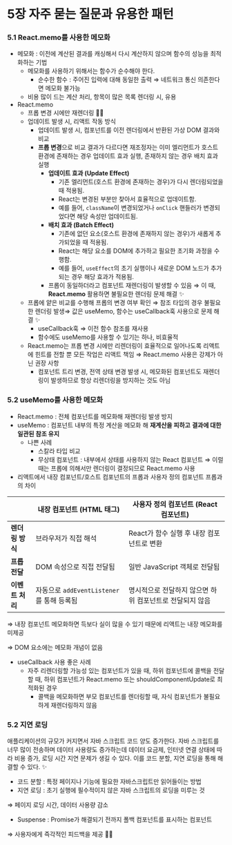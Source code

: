 # 5장 자주 묻는 질문과 유용한 패턴

### 5.1 React.memo를 사용한 메모화

- 메모화 : 이전에 계산된 결과를 캐싱해서 다시 계산하지 않으며 함수의 성능을 최적화하는 기법
    - 메모화를 사용하기 위해서는 함수가 순수해야 한다.
        - 순수한 함수 : 주어진 입력에 대해 동일한 출력 ⇒ 네트워크 통신 의존한다면 메모화 불가능
    - 비용 많이 드는 계산 처리, 항목이 많은 목록 렌더링 시, 유용
- React.memo
    - 프롭 변경 시에만 재렌더링 👍🏻
    - 업데이트 발생 시, 리액트 작동 방식
        - 업데이트 발생 시, 컴포넌트를 이전 렌더링에서 반환된 가상 DOM 결과와 비교
        - **프롭 변경**으로 비교 결과가 다르다면 재조정자는 이미 엘리먼트가 호스트 환경에 존재하는 경우 업데이트 효과 실행, 존재하지 않는 경우 배치 효과 실행
            - **업데이트 효과 (Update Effect)**
                - 기존 엘리먼트(호스트 환경에 존재하는 경우)가 다시 렌더링되었을 때 적용됨.
                - React는 변경된 부분만 찾아서 효율적으로 업데이트함.
                - 예를 들어, `className`이 변경되었거나 `onClick` 핸들러가 변경되었다면 해당 속성만 업데이트됨.
            - **배치 효과 (Batch Effect)**
                - 기존에 없던 요소(호스트 환경에 존재하지 않는 경우)가 새롭게 추가되었을 때 적용됨.
                - React는 해당 요소를 DOM에 추가하고 필요한 초기화 과정을 수행함.
                - 예를 들어, `useEffect`의 초기 실행이나 새로운 DOM 노드가 추가되는 경우 해당 효과가 적용됨.
            - 프롭이 동일하더라고 컴포넌트 재렌더링이 발생할 수 있음 ⇒ 이 때, **React.memo** 활용하면 불필요한 렌더링 문제 해결 ✨
    - 프롭에 얕은 비교를 수행해 프롭의 변경 여부 확인 ⇒ 참조 타입의 경우 불필요한 렌더링 발생⇒ 값은 useMemo, 함수는 useCallback훅 사용으로 문제 해결 ✨
        - useCallback훅 ⇒ 이전 함수 참조를 재사용
        - 함수에도 useMemo를 사용할 수 있기는 하나, 비효율적
    - React.memo는 프롭 변경 시에만 리렌더링이 효율적으로 일어나도록 리액트에 힌트를 전할 뿐 모든 작업은 리액트 책임 ⇒ React.memo 사용은 강제가 아닌 권장 사항
        - 컴포넌트 트리 변경, 전역 상태 변경 발생 시, 메모화된 컴포넌트도 재렌더링이 발생하므로 항상 리렌더링을 방지하는 것도 아님

### 5.2 useMemo를 사용한 메모화

- React.memo : 전체 컴포넌트를 메모화해 재렌더링 발생 방지
- useMemo : 컴포넌트 내부의 특정 계산을 메모화 해 **재계산을 피하고** **결과에 대한 일관된 참조 유지**
    - 나쁜 사례
        - 스칼라 타입 비교
        - 무상태 컴포넌트 : 내부에서 상태를 사용하지 않는 React 컴포넌트 ⇒ 이럴 때는 프롭에 의해서만 렌더링이 결정되므로 React.memo 사용
- 리액트에서 내장 컴포넌트/호스트 컴포넌트의 프롭과 사용자 정의 컴포넌트 프롭과의 차이

|  | **내장 컴포넌트 (HTML 태그)** | **사용자 정의 컴포넌트 (React 컴포넌트)** |
| --- | --- | --- |
| **렌더링 방식** | 브라우저가 직접 해석 | React가 함수 실행 후 내장 컴포넌트로 변환 |
| **프롭 전달** | DOM 속성으로 직접 전달됨 | 일반 JavaScript 객체로 전달됨 |
| **이벤트 처리** | 자동으로 `addEventListener`를 통해 등록됨 | 명시적으로 전달하지 않으면 하위 컴포넌트로 전달되지 않음 |

⇒  내장 컴포넌트 메모화하면 득보다 실이 많을 수 있기 때문에 리액트는 내장 메모화를 미제공

⇒ DOM 요소에는 메모화 개념이 없음

- useCallback 사용 좋은 사례
    - 자주 리렌더링할 가능성 있는 컴포넌트가 있을 때, 하위 컴포넌트에 콜백을 전달할 때, 하위 컴포넌트가 React.memo 또는 shouldComponentUpdate로 최적화된 경우
        - 콜백을 메모화하면 부모 컴포넌트를 렌더링할 때, 자식 컴포넌트가 불필요하게 재렌더링하지 않음

### 5.2 지연 로딩

애플리케이션의 규모가 커지면서 자바 스크립트 코드 양도 증가한다. 자바 스크립트를 너무 많이 전송하며 데이터 사용량도 증가하는데 데이터 요금제, 인터넷 연결 상태에 따라 비용 증가, 로딩 시간 지연 문제가 생길 수 있다. 이를 코드 분할, 지연 로딩을 통해 해결할 수 있다. ✨

- 코드 분할 : 특정 페이지나 기능에 필요한 자바스크립트만 읽어들이는 방법
- 지연 로딩 : 초기 실행에 필수적이지 않은 자바 스크립트의 로딩을 미루는 것

 ⇒ 페이지 로딩 시간, 데이터 사용량 감소

- Suspense : Promise가 해결되기 전까지 폴백 컴포넌트를 표시하는 컴포넌트

⇒ 사용자에게 즉각적인 피드백을 제공 👍🏻
